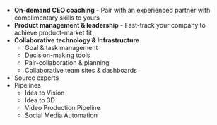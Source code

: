 - **On-demand CEO coaching** - Pair with an experienced partner with complimentary skills to yours
- **Product management & leadership** - Fast-track your company to achieve product-market fit
- **Collaborative technology & Infrastructure** 
	- Goal & task management 
	- Decision-making tools
	- Pair-collaboration & planning 
	- Collaborative team sites & dashboards
- Source experts
- Pipelines
	- Idea to Vision
	- Idea to 3D
	- Video Production Pipeline
	- Social Media Automation